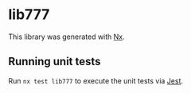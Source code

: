 # lib777

This library was generated with [Nx](https://nx.dev).

## Running unit tests

Run `nx test lib777` to execute the unit tests via [Jest](https://jestjs.io).
